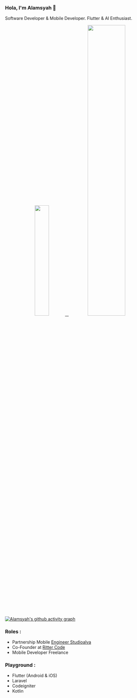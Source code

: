 ### Hola, I'm Alamsyah 👋

Software Developer & Mobile Developer. Flutter & AI Enthusiast.

<!-- ![github stats](https://github-readme-stats.vercel.app/api?username=alamsyahh15&show_icons=true) -->
<p align="center">
  <a href="https://www.instagram.com/leemoojin15/">
  <img width="30.5%" src="https://github-contribution-stats.vercel.app/api/?username=alamsyahh15" />
    &nbsp;
    <img width="49.5%" src="https://github-readme-streak-stats.herokuapp.com/?user=alamsyahh15&theme=gruvbox&hide_border=true" />
  </a>
</p>

[![Alamsyah's github activity graph](https://github-readme-activity-graph.cyclic.app/graph?username=alamsyahh15&theme=dracula)](https://github.com/ashutosh00710/github-readme-activity-graph)

### Roles :
- Partnership Mobile [Engineer Studioalva](https://studioalva.co/) 
- Co-Founder at [Ritter Code](https//rittercoding.com/)
- Mobile Developer Freelance

### Playground :
- Flutter (Android & iOS)
- Laravel
- Codeigniter
- Kotlin

